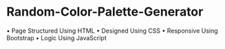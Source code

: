 # Random-Color-Palette-Generator
• Page Structured Using HTML 
• Designed Using CSS 
• Responsive Using Bootstrap 
• Logic Using JavaScript
